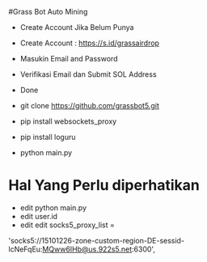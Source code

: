 #Grass Bot Auto Mining
- Create Account Jika Belum Punya
- Create Account : https://s.id/grassairdrop
- Masukin Email and Password
- Verifikasi Email dan Submit SOL Address
- Done

- git clone https://github.com/grassbot5.git
- pip install websockets_proxy
- pip install loguru
- python main.py

# Hal Yang Perlu diperhatikan
- edit python main.py
- edit user.id
- edit edit socks5_proxy_list =

'socks5://15101226-zone-custom-region-DE-sessid-lcNeFqEu:MQww6IHb@us.922s5.net:6300',



